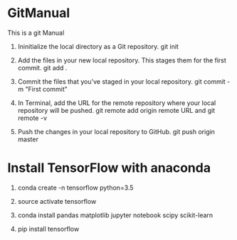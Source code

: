 # GitManual
This is a git Manual

1. Ininitialize the local directory as a Git repository. git init

2. Add the files in your new local repository. This stages them for the first commit. git add .

3. Commit the files that you've staged in your local repository. git commit -m "First commit"

4. In Terminal, add the URL for the remote repository where your local repository will be pushed. git remote add origin remote URL and git remote -v

5. Push the changes in your local repository to GitHub. git push origin master

# Install TensorFlow with anaconda

1. conda create -n tensorflow python=3.5

2. source activate tensorflow

3. conda install pandas matplotlib jupyter notebook scipy scikit-learn

4. pip install tensorflow


